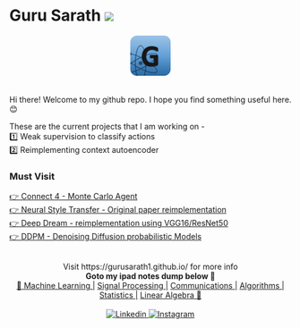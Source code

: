 # Guru Sarath  ![](https://komarev.com/ghpvc/?username=gurusarath1&style=flat-square&color=blueviolet&label=views)

<div align="center">
  <a href="https://www.linkedin.com/in/guru-sarath-t-4ab648131/">
    <img src="https://raw.githubusercontent.com/gurusarath1/gurusarath1/main/includes/images/GitHubLogo_G_anitmation.gif" alt="Guru Sarath T" width="72" height="72">
  </a>
</div>

<br>

Hi there!
Welcome to my github repo. I hope you find something useful here. 😊

<div align="left">
  These are the current projects that I am working on -<br>
  1️⃣ Weak supervision to classify actions <br>
  2️⃣ Reimplementing context autoencoder <br>
</div>



### Must Visit


<a href="https://github.com/gurusarath1/Connect_4_Game">👉 Connect 4 - Monte Carlo Agent</a> <br>
<a href="https://github.com/gurusarath1/Neural-Style-Transfer">👉 Neural Style Transfer - Original paper reimplementation</a> <br>
<a href="https://github.com/gurusarath1/Deep-Dream">👉 Deep Dream - reimplementation using VGG16/ResNet50</a> <br>
<a href="https://github.com/gurusarath1/Diffusion-Model-DDPM">👉 DDPM - Denoising Diffusion probabilistic Models </a> <br>


<br>
<div align="center">
  Visit https://gurusarath1.github.io/ for more info <br>
  <b> Goto my ipad notes dump below 📑 </b> <br>
  <a href="">🎈 Machine Learning |</a>
  <a href=""> Signal Processing |</a>
  <a href=""> Communications |</a>
  <a href="https://1drv.ms/b/s!AsoxHpt6IY_JpHnB1goA3O0_CORe?e=F0yCKh"> Algorithms |</a>
  <a href=""> Statistics |</a>
  <a href=""> Linear Algebra 🎈</a>
</div>



<br>
<div align="center">
  <a href="https://www.linkedin.com/in/gurusarath1/">
    <img
      alt="Linkedin"
      src="https://img.shields.io/badge/linkedin-0077B5?logo=linkedin&logoColor=white&style=for-the-badge"
    />
  </a>
<a href="https://www.instagram.com/gurusarath1/">
  <img
    alt="Instagram"
    src="https://img.shields.io/badge/Instagram-E4405F?logo=instagram&logoColor=white&style=for-the-badge"
  />
</a>
</div>




